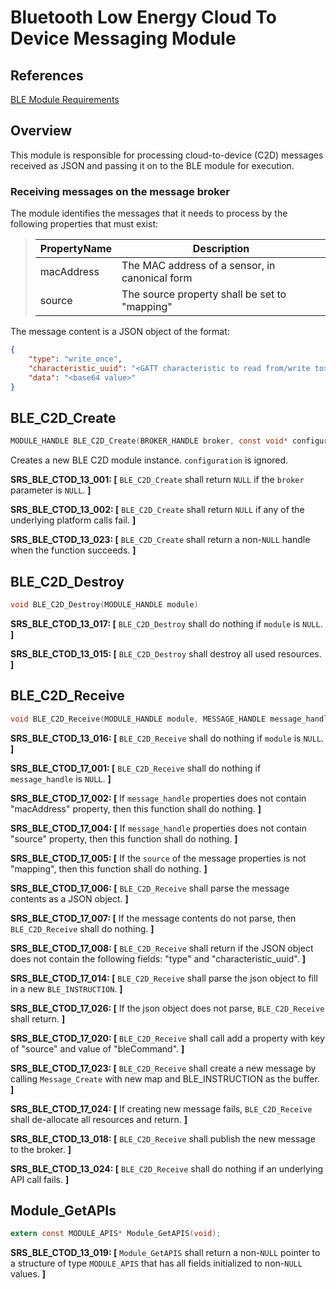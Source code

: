 # Bluetooth Low Energy Cloud To Device Messaging Module

## References

[BLE Module Requirements](./blemodule_requirements.md)

## Overview

This module is responsible for processing cloud-to-device (C2D) messages received as JSON and passing it on to the BLE module for execution. 

### Receiving messages on the message broker
The module identifies the messages that it needs to process by the following 
properties that must exist:

>| PropertyName | Description                                                                  |
>|--------------|------------------------------------------------------------------------------|
>| macAddress   | The MAC address of a sensor, in canonical form                               |
>| source       | The source property shall be set to "mapping"                                |

The message content is a JSON object of the format:
```json
{
    "type": "write_once",
    "characteristic_uuid": "<GATT characteristic to read from/write to>",
    "data": "<base64 value>"
}
```

## BLE_C2D_Create
```c
MODULE_HANDLE BLE_C2D_Create(BROKER_HANDLE broker, const void* configuration)
```

Creates a new BLE C2D module instance. `configuration` is ignored.

**SRS_BLE_CTOD_13_001: [** `BLE_C2D_Create` shall return `NULL` if the `broker` parameter is `NULL`. **]**

**SRS_BLE_CTOD_13_002: [** `BLE_C2D_Create` shall return `NULL` if any of the underlying platform calls fail. **]**

**SRS_BLE_CTOD_13_023: [** `BLE_C2D_Create` shall return a non-`NULL` handle when the function succeeds. **]**

## BLE_C2D_Destroy
```c
void BLE_C2D_Destroy(MODULE_HANDLE module)
```

**SRS_BLE_CTOD_13_017: [** `BLE_C2D_Destroy` shall do nothing if `module` is `NULL`. **]**

**SRS_BLE_CTOD_13_015: [** `BLE_C2D_Destroy` shall destroy all used resources. **]**

## BLE_C2D_Receive
```c
void BLE_C2D_Receive(MODULE_HANDLE module, MESSAGE_HANDLE message_handle)
```

**SRS_BLE_CTOD_13_016: [** `BLE_C2D_Receive` shall do nothing if `module` is `NULL`. **]**

**SRS_BLE_CTOD_17_001: [** `BLE_C2D_Receive` shall do nothing if `message_handle` is `NULL`. **]**



**SRS_BLE_CTOD_17_002: [** If `message_handle` properties does not contain "macAddress" property, then this function shall do nothing. **]**

**SRS_BLE_CTOD_17_004: [** If `message_handle` properties does not contain "source" property, then this function shall do nothing. **]**

**SRS_BLE_CTOD_17_005: [** If the `source` of the message properties is not "mapping", then this function shall do nothing. **]**

**SRS_BLE_CTOD_17_006: [** `BLE_C2D_Receive` shall parse the message contents as a JSON object. **]**

**SRS_BLE_CTOD_17_007: [** If the message contents do not parse, then `BLE_C2D_Receive` shall do nothing. **]**

**SRS_BLE_CTOD_17_008: [** `BLE_C2D_Receive` shall return if the JSON object does not contain the following fields: "type" and "characteristic_uuid". **]**

**SRS_BLE_CTOD_17_014: [** `BLE_C2D_Receive` shall parse the json object to fill in a new `BLE_INSTRUCTION`. **]**

**SRS_BLE_CTOD_17_026: [** If the json object does not parse, `BLE_C2D_Receive` shall return. **]**

**SRS_BLE_CTOD_17_020: [** `BLE_C2D_Receive` shall call add a property with key of "source" and value of "bleCommand". **]**

**SRS_BLE_CTOD_17_023: [** `BLE_C2D_Receive` shall create a new message by calling `Message_Create` with new map and BLE_INSTRUCTION as the buffer. **]**

**SRS_BLE_CTOD_17_024: [** If creating new message fails, `BLE_C2D_Receive` shall de-allocate all resources and return. **]**

**SRS_BLE_CTOD_13_018: [** `BLE_C2D_Receive` shall publish the new message to the broker. **]**

**SRS_BLE_CTOD_13_024: [** `BLE_C2D_Receive` shall do nothing if an underlying API call fails. **]**

## Module_GetAPIs
```c
extern const MODULE_APIS* Module_GetAPIS(void);
```

**SRS_BLE_CTOD_13_019: [** `Module_GetAPIS` shall return a non-`NULL` pointer to a structure of type `MODULE_APIS` that has all fields initialized to non-`NULL` values. **]**
